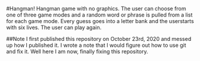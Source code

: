 #Hangman!
Hangman game with no graphics. The user can choose from one of three game modes and a random word or phrase is pulled from a list for each game mode. Every guess goes into a letter bank and the userstarts with six lives. The user can play again.

##Note
I first published this repository on October 23rd, 2020 and messed up how I published it. I wrote a note that I would figure out how to use git and fix it. Well here I am now, finally fixing this
repository.

